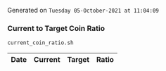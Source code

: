 Generated on `Tuesday 05-October-2021 at 11:04:09`

### Current to Target Coin Ratio
`current_coin_ratio.sh`

Date|Current|Target|Ratio
---|---|---|---
